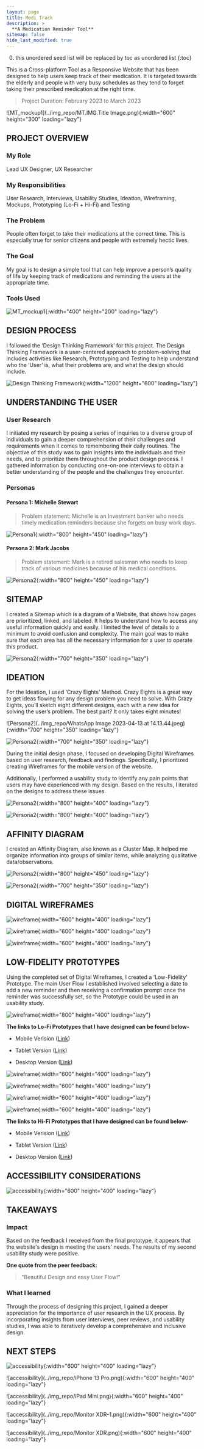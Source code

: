 ```yaml
---
layout: page
title: Medi Track 
description: >
  **A Medication Reminder Tool**
sitemap: false
hide_last_modified: true
---
```


0. this unordered seed list will be replaced by toc as unordered list
{:toc}

This is a Cross-platform Tool as a Responsive Website that has been designed to help users keep track of their medication. It is targeted towards the elderly and people with very busy schedules as they tend to forget taking their prescribed medication at the right time.

> Project Duration: February 2023 to March 2023

![MT_mockup1](../img_repo/MT.IMG.Title Image.png){:width="600" height="300" loading="lazy"}

## PROJECT OVERVIEW
### My Role
Lead UX Designer, UX Researcher
### My Responsibilities
User Research, Interviews, Usability Studies, Ideation, Wireframing, Mockups, Prototyping (Lo-Fi + Hi-Fi) and Testing
### The Problem
People often forget to take their medications at the correct time. This is especially true for senior citizens and people with extremely hectic lives.
### The Goal
My goal is to design a simple tool that can help improve a person’s quality of life by keeping track of medications and reminding the users at the appropriate time.
### Tools Used

![MT_mockup1](../img_repo/MT.IMG.02.1.png){:width="400" height="200" loading="lazy"}

## DESIGN PROCESS
I followed the ‘Design Thinking Framework’ for this project. The Design Thinking Framework is a user-centered approach to problem-solving that includes activities like Research, Prototyping and Testing to help understand who the ‘User’ is, what their problems are, and what the design should include.

![Design Thinking Framework](../img_repo/MT.IMG.04.1.DP.png){:width="1200" height="600" loading="lazy"}

## UNDERSTANDING THE USER
### User Research
I initiated my research by posing a series of inquiries to a diverse group of individuals to gain a deeper comprehension of their challenges and requirements when it comes to remembering their daily routines. The objective of this study was to gain insights into the individuals and their needs, and to prioritize them throughout the product design process. I gathered information by conducting one-on-one interviews to obtain a better understanding of the people and the challenges they encounter.
### Personas
#### Persona 1: Michelle Stewart
> Problem statement: Michelle is an Investment banker who needs timely medication reminders because she forgets on busy work days.

![Persona1](../img_repo/MT.IMG.05.1.Michelle.png){:width="800" height="450" loading="lazy"}

#### Persona 2: Mark Jacobs
> Problem statement: Mark is a retired salesman who needs to keep track of various medicines because of his medical conditions.

![Persona2](../img_repo/MT.IMG.05.2.png){:width="800" height="450" loading="lazy"}

## SITEMAP
I created a Sitemap which is a diagram of a Website, that shows how pages are prioritized, linked, and labeled. It helps to understand how to access any useful information quickly and easily. I limited the level of details to a minimum to avoid confusion and complexity. The main goal was to make sure that each area has all the necessary information for a user to operate this product.

![Persona2](../img_repo/MT.IMG.06.SM.png){:width="700" height="350" loading="lazy"}

## IDEATION
For the Ideation, I used ‘Crazy Eights’ Method. Crazy Eights is a great way to get ideas flowing for any design problem you need to solve. With Crazy Eights, you’ll sketch eight different designs, each with a new idea for solving the user’s problem. The best part? It only takes eight minutes!


![Persona2](../img_repo/WhatsApp Image 2023-04-13 at 14.13.44.jpeg){:width="700" height="350" loading="lazy"}


![Persona2](../img_repo/MT.IMG.08.png){:width="700" height="350" loading="lazy"}

During the initial design phase, I focused on developing Digital Wireframes based on user research, feedback and findings. Specifically, I prioritized creating Wireframes for the mobile version of the website.

Additionally, I performed a usability study to identify any pain points that users may have experienced with my design. Based on the results, I iterated on the designs to address these issues.

![Persona2](../img_repo/MT.IMG.09.1.png){:width="800" height="400" loading="lazy"}

![Persona2](../img_repo/MT.IMG.09.2.png){:width="800" height="400" loading="lazy"}

## AFFINITY DIAGRAM
I created an Affinity Diagram, also known as a Cluster Map. It helped me organize information into groups of similar items, while analyzing qualitative data/observations.

![Persona2](../img_repo/MT.IMG.10.AD.png){:width="800" height="450" loading="lazy"}

![Persona2](../img_repo/MT.IMG.09.3.png){:width="700" height="350" loading="lazy"}

## DIGITAL WIREFRAMES

![wireframe](../img_repo/MT.IMG.11.png){:width="600" height="400" loading="lazy"}

![wireframe](../img_repo/MT.IMG.12.png){:width="600" height="400" loading="lazy"}

![wireframe](../img_repo/MT.IMG.13.png){:width="600" height="400" loading="lazy"}

## LOW-FIDELITY PROTOTYPES
Using the completed set of Digital Wireframes, I created a ‘Low-Fidelity’ Prototype. The main User Flow I established involved selecting a date to add a new reminder and then receiving a confirmation prompt once the reminder was successfully set, so the Prototype could be used in an usability study.

![wireframe](../img_repo/WM.IMG.14.png){:width="800" height="400" loading="lazy"}

**The links to Lo-Fi Prototypes that I have designed can be found below-**

* Mobile Verision ([Link](https://www.figma.com/proto/pjzeF8TDVa6MgfQDIuNWf1/Medicine-Reminder-App?node-id=48%3A719&scaling=scale-down&page-id=47%3A277&starting-point-node-id=48%3A719&show-proto-sidebar=1))

* Tablet Version ([Link](https://www.figma.com/proto/pjzeF8TDVa6MgfQDIuNWf1/Medicine-Reminder-App?node-id=99%3A873&scaling=min-zoom&page-id=99%3A2&starting-point-node-id=99%3A873))

* Desktop Version ([Link](https://www.figma.com/proto/pjzeF8TDVa6MgfQDIuNWf1/Medicine-Reminder-App?node-id=63%3A734&scaling=min-zoom&page-id=63%3A2&starting-point-node-id=63%3A734))


![wireframe](../img_repo/MT.IMG.15.png){:width="600" height="400" loading="lazy"}


![wireframe](../img_repo/MT.IMG.16.png){:width="600" height="400" loading="lazy"}


![wireframe](../img_repo/MT.IMG.17.png){:width="600" height="400" loading="lazy"}


![wireframe](../img_repo/MT.IMG.18.png){:width="600" height="400" loading="lazy"}

**The links to Hi-Fi Prototypes that I have designed can be found below-**

* Mobile Verision ([Link](https://www.figma.com/proto/pjzeF8TDVa6MgfQDIuNWf1/Medicine-Reminder-App?node-id=49%3A2174&scaling=scale-down&page-id=49%3A2172))

* Tablet Version ([Link](https://www.figma.com/proto/pjzeF8TDVa6MgfQDIuNWf1/Medicine-Reminder-App?node-id=105%3A2765&scaling=min-zoom&page-id=105%3A2764))

* Desktop Version ([Link](https://www.figma.com/proto/pjzeF8TDVa6MgfQDIuNWf1/Medicine-Reminder-App?node-id=74%3A2566&scaling=min-zoom&page-id=74%3A2565))

## ACCESSIBILITY CONSIDERATIONS
![accessibility](../img_repo/MT.IMG.19.png){:width="600" height="400" loading="lazy"}

## TAKEAWAYS
### Impact
Based on the feedback I received from the final prototype, it appears that the website's design is meeting the users' needs. The results of my second usability study were positive.

**One quote from the peer feedback:**
> "Beautiful Design and easy User Flow!"

### What I learned
Through the process of designing this project, I gained a deeper appreciation for the importance of user research in the UX process. By incorporating insights from user interviews, peer reviews, and usability studies, I was able to iteratively develop a comprehensive and inclusive design.

## NEXT STEPS
![accessibility](../img_repo/MT.IMG.21.png){:width="600" height="400" loading="lazy"}

![accessibility](../img_repo/iPhone 13 Pro.png){:width="600" height="400" loading="lazy"}

![accessibility](../img_repo/iPad Mini.png){:width="600" height="400" loading="lazy"}

![accessibility](../img_repo/Monitor XDR-1.png){:width="600" height="400" loading="lazy"}

![accessibility](../img_repo/Monitor XDR.png){:width="600" height="400" loading="lazy"}
